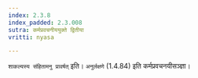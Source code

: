 ```yaml
---
index: 2.3.8
index_padded: 2.3.008
sutra: कर्मप्रवचनीययुक्ते द्वितीया
vritti: nyasa

---
```

`शाकल्यस्य संहितामनु प्रावर्षत्` इति। `अनुर्लक्षणे` (1.4.84) इति कर्मप्रवचनयीसञ्ज्ञा।